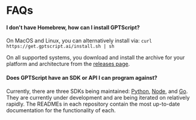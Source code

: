 # FAQs

#### I don't have Homebrew, how can I install GPTScript?
On MacOS and Linux, you can alternatively install via: `curl https://get.gptscript.ai/install.sh | sh`

On all supported systems, you download and install the archive for your platform and architecture from the [releases page](https://github.com/gptscript-ai/gptscript/releases).


#### Does GPTScript have an SDK or API I can program against?

Currently, there are three SDKs being maintained: [Python](https://github.com/gptscript-ai/py-gptscript), [Node](https://github.com/gptscript-ai/node-gptscript), and [Go](https://github.com/gptscript-ai/go-gptscript). They are currently under development and are being iterated on relatively rapidly. The READMEs in each repository contain the most up-to-date documentation for the functionality of each.
